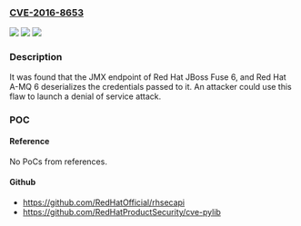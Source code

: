 ### [CVE-2016-8653](https://cve.mitre.org/cgi-bin/cvename.cgi?name=CVE-2016-8653)
![](https://img.shields.io/static/v1?label=Product&message=Fuse&color=blue)
![](https://img.shields.io/static/v1?label=Version&message=n%2Fa&color=blue)
![](https://img.shields.io/static/v1?label=Vulnerability&message=CWE-502&color=brighgreen)

### Description

It was found that the JMX endpoint of Red Hat JBoss Fuse 6, and Red Hat A-MQ 6 deserializes the credentials passed to it. An attacker could use this flaw to launch a denial of service attack.

### POC

#### Reference
No PoCs from references.

#### Github
- https://github.com/RedHatOfficial/rhsecapi
- https://github.com/RedHatProductSecurity/cve-pylib

